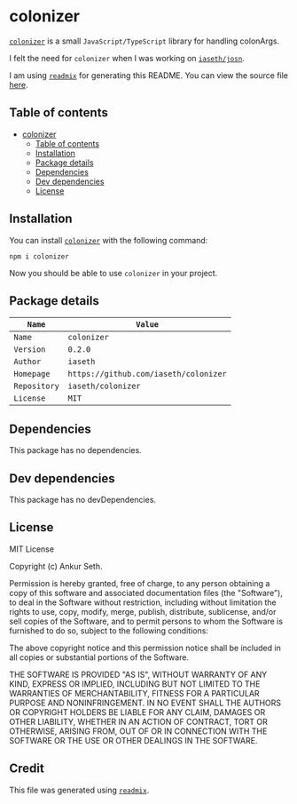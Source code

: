 
# colonizer
[`colonizer`](https://www.npmjs.com/package/colonizer) is a small `JavaScript/TypeScript` library for handling colonArgs.

I felt the need for `colonizer` when I was working on [`iaseth/josn`](https://github.com/iaseth/josn).

I am using [`readmix`](https://github.com/iaseth/readmix) for generating this README.
You can view the source file [here](https://github.com/iaseth/colonizer/blob/master/README.md.rx).


## Table of contents
* [colonizer](#colonizer)
    * [Table of contents](#table-of-contents)
    * [Installation](#installation)
    * [Package details](#package-details)
    * [Dependencies](#dependencies)
    * [Dev dependencies](#dev-dependencies)
    * [License](#license)


## Installation
You can install [`colonizer`](https://www.npmjs.com/package/colonizer) with the following command:
```
npm i colonizer
```
Now you should be able to use `colonizer` in your project.





## Package details
| `Name`       | `Value`                               |
| ------------ | ------------------------------------- |
| `Name`       | `colonizer`                           |
| `Version`    | `0.2.0`                               |
| `Author`     | `iaseth`                              |
| `Homepage`   | `https://github.com/iaseth/colonizer` |
| `Repository` | `iaseth/colonizer`                    |
| `License`    | `MIT`                                 |



## Dependencies
This package has no dependencies.


## Dev dependencies
This package has no devDependencies.


## License
MIT License

Copyright (c) Ankur Seth.

Permission is hereby granted, free of charge, to any person obtaining a copy
of this software and associated documentation files (the "Software"), to deal
in the Software without restriction, including without limitation the rights
to use, copy, modify, merge, publish, distribute, sublicense, and/or sell
copies of the Software, and to permit persons to whom the Software is
furnished to do so, subject to the following conditions:

The above copyright notice and this permission notice shall be included in all
copies or substantial portions of the Software.

THE SOFTWARE IS PROVIDED "AS IS", WITHOUT WARRANTY OF ANY KIND, EXPRESS OR
IMPLIED, INCLUDING BUT NOT LIMITED TO THE WARRANTIES OF MERCHANTABILITY,
FITNESS FOR A PARTICULAR PURPOSE AND NONINFRINGEMENT. IN NO EVENT SHALL THE
AUTHORS OR COPYRIGHT HOLDERS BE LIABLE FOR ANY CLAIM, DAMAGES OR OTHER
LIABILITY, WHETHER IN AN ACTION OF CONTRACT, TORT OR OTHERWISE, ARISING FROM,
OUT OF OR IN CONNECTION WITH THE SOFTWARE OR THE USE OR OTHER DEALINGS IN THE
SOFTWARE.


## Credit

This file was generated using [`readmix`](https://github.com/iaseth/readmix).


